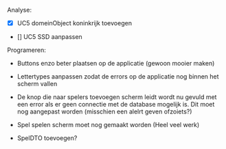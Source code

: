 

Analyse:
- [x] UC5 domeinObject koninkrijk toevoegen
- [] UC5 SSD aanpassen

Programeren:

- Buttons enzo beter plaatsen op de applicatie (gewoon mooier maken)
- Lettertypes aanpassen zodat de errors op de applicatie nog binnen het scherm vallen
- De knop die naar spelers toevoegen scherm leidt wordt nu gevuld met een error als er geen connectie met de database mogelijk is. Dit moet nog aangepast worden (misschien een alelrt geven ofzoiets?)
- Spel spelen scherm moet nog gemaakt worden (Heel veel werk)

- SpelDTO toevoegen?
